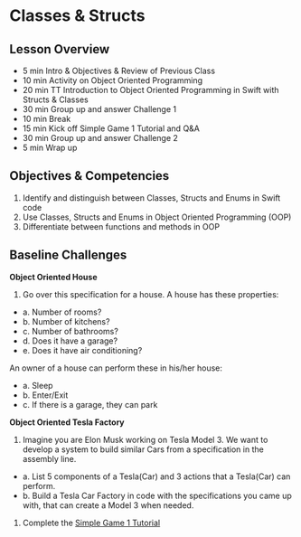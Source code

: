 # Classes & Structs

## Lesson Overview
- 5 min Intro & Objectives & Review of Previous Class
- 10 min Activity on Object Oriented Programming
- 20 min TT Introduction to Object Oriented Programming in Swift with Structs & Classes
- 30 min Group up and answer Challenge 1
- 10 min Break
- 15 min Kick off Simple Game 1 Tutorial and Q&A
- 30 min Group up and answer Challenge 2
- 5 min Wrap up


## Objectives & Competencies
1. Identify and distinguish between Classes, Structs and Enums in Swift code
2. Use Classes, Structs and Enums in Object Oriented Programming (OOP)
3. Differentiate between functions and methods in OOP

## Baseline Challenges

**Object Oriented House**
1. Go over this specification for a house.
A house has these properties:
  - a. Number of rooms?
  - b. Number of kitchens?
  - c. Number of bathrooms?
  - d. Does it have a garage?
  - e. Does it have air conditioning?

An owner of a house can perform these in his/her house:
  - a. Sleep
  - b. Enter/Exit
  - c. If there is a garage, they can park

**Object Oriented Tesla Factory**
1. Imagine you are Elon Musk working on Tesla Model 3. We want to develop a system to build similar Cars from a specification in the assembly line.
  - a. List 5 components of a Tesla(Car) and 3 actions that a Tesla(Car) can perform.
  - b. Build a Tesla Car Factory in code with the specifications you came up with, that can create a Model 3 when needed.

1. Complete the [Simple Game 1 Tutorial]()
